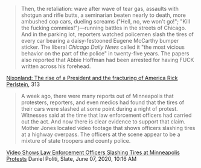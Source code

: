 > Then, the retaliation: wave after wave of tear gas, assaults with
> shotgun and rifle butts, a seminarian beaten nearly to death, more
> ambushed cop cars, dueling screams ("Hell, no, we won't go!"; "Kill
> the fucking commies!")—running battles in the streets of Chicago. And
> in the parking lot, reporters watched policemen slash the tires of
> every car bearing a daisy-festooned Eugene McCarthy bumper sticker.
> The liberal _Chicago Daily News_ called it "the most vicious
> behavior on the part of the police" in twenty-five years. The papers
> also reported that Abbie Hoffman had been arrested for having FUCK
> written across his forehead.

[Nixonland: The rise of a President and the fracturing of America
Rick Perlstein][0], 313


> A week ago, there were many reports out of Minneapolis that
> protesters, reporters, and even medics had found that the tires of
> their cars were slashed at some point during a night of protest.
> Witnesses said at the time that law enforcement officers had carried
> out the act. And now there is clear evidence to support that claim.
> Mother Jones located video footage that shows officers slashing tires
> at a highway overpass. The officers at the scene appear to be a
> mixture of state troopers and county police.

[Video Shows Law Enforcement Officers Slashing Tires at Minneapolis Protests][1]
Daniel Politi, Slate, June 07, 2020, 10:16 AM

[0]: https://books.google.com/books?id=dM_enWzoghoC&pg=PA313&lpg=PA313&dq=cops+slash+tires+eugene+mccarthy+chicago&source=bl&ots=6fFhqdlLCt&sig=ACfU3U1rTiVw1Ec6j41RwdAngsqK-p7ZOw&hl=en&sa=X&ved=2ahUKEwjLs-LDn_DpAhUmWN8KHSn9Cr8Q6AEwAHoECAoQAQ#v=onepage&q=cops%20slash%20tires%20eugene%20mccarthy%20chicago&f=false
[1]: https://slate.com/news-and-politics/2020/06/video-officers-slashing-tires-minneapolis-protests.html
